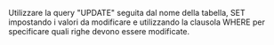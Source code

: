 Utilizzare la query "UPDATE" seguita dal nome della tabella, SET impostando i valori da modificare e utilizzando la clausola WHERE per specificare quali righe devono essere modificate.